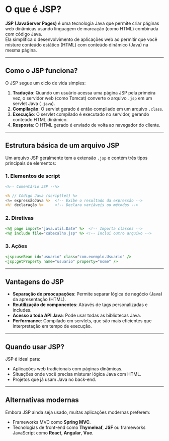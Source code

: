 # O que é JSP?

**JSP (JavaServer Pages)** é uma tecnologia Java que permite criar páginas web dinâmicas usando linguagem de marcação (como HTML) combinada com código Java.  
Ela simplifica o desenvolvimento de aplicações web ao permitir que você misture conteúdo estático (HTML) com conteúdo dinâmico (Java) na mesma página.

---

## Como o JSP funciona?

O JSP segue um ciclo de vida simples:

1. **Tradução**: Quando um usuário acessa uma página JSP pela primeira vez, o servidor web (como Tomcat) converte o arquivo `.jsp` em um servlet Java (`.java`).
2. **Compilação**: O servlet gerado é então compilado em um arquivo `.class`.
3. **Execução**: O servlet compilado é executado no servidor, gerando conteúdo HTML dinâmico.
4. **Resposta**: O HTML gerado é enviado de volta ao navegador do cliente.

---

## Estrutura básica de um arquivo JSP

Um arquivo JSP geralmente tem a extensão `.jsp` e contém três tipos principais de elementos:

### 1. Elementos de script

```jsp
<%-- Comentário JSP --%>

<% // Código Java (scriptlet) %>
<%= expressãoJava %>  <!-- Exibe o resultado da expressão -->
<%! declaração %>     <!-- Declara variáveis ou métodos -->
```

### 2. Diretivas

```jsp
<%@ page import="java.util.Date" %>  <!-- Importa classes -->
<%@ include file="cabecalho.jsp" %> <!-- Inclui outro arquivo -->
```

### 3. Ações

```jsp
<jsp:useBean id="usuario" class="com.exemplo.Usuario" />
<jsp:getProperty name="usuario" property="nome" />
```

---

## Vantagens do JSP

- **Separação de preocupações**: Permite separar lógica de negócio (Java) da apresentação (HTML).
- **Reutilização de componentes**: Através de tags personalizadas e includes.
- **Acesso a toda API Java**: Pode usar todas as bibliotecas Java.
- **Performance**: Compilado em servlets, que são mais eficientes que interpretação em tempo de execução.

---

## Quando usar JSP?

JSP é ideal para:

- Aplicações web tradicionais com páginas dinâmicas.
- Situações onde você precisa misturar lógica Java com HTML.
- Projetos que já usam Java no back-end.

---

## Alternativas modernas

Embora JSP ainda seja usado, muitas aplicações modernas preferem:

- Frameworks MVC como **Spring MVC**.
- Tecnologias de front-end como **Thymeleaf**, **JSF** ou frameworks JavaScript como **React**, **Angular**, **Vue**.
